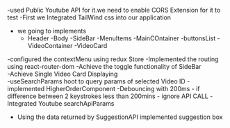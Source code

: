 -used Public Youtube API for it.we need to enable CORS Extension for it to test
-First we Integrated TailWind css into our application

- we going to implements
  - Header
    -Body
    -SideBar
    -MenuItems
    -MainCOntainer
    -buttonsList
    -VideoContainer
    -VideoCard

-configured the contextMenu using redux Store
-Implemented the routing using react-router-dom
-Achieve the toggle functionality of SideBar  
-Achieve Single Video Card Displaying  
-useSearchParams hoot to query params of selected Video ID
-implemented HigherOrderComponent
-Debouncing with 200ms - if difference between 2 keystrokes less than 200mins - ignore API CALL
-Integrated Youtube searchApiParams

- Using the data returned by SuggestionAPI implemented suggestion box
